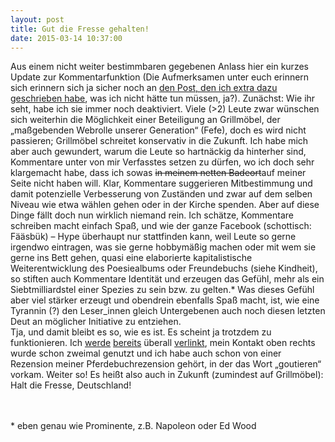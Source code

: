 ```yaml
---
layout: post
title: Gut die Fresse gehalten!
date: 2015-03-14 10:37:00
---
```


Aus einem nicht weiter bestimmbaren gegebenen Anlass hier ein kurzes Update zur Kommentarfunktion (Die Aufmerksamen unter euch erinnern sich erinnern sich ja sicher noch an [den Post, den ich extra dazu geschrieben habe](https://grillmoebel.github.io/2014/07/16/twelvth-post/), was ich nicht hätte tun müssen, ja?). Zunächst: Wie ihr seht, habe ich sie immer noch deaktiviert. Viele (>2) Leute zwar wünschen sich weiterhin die Möglichkeit einer Beteiligung an Grillmöbel, der „maßgebenden Webrolle unserer Generation“ (Fefe), doch es wird nicht passieren; Grillmöbel schreitet konservativ in die Zukunft. Ich habe mich aber auch gewundert, warum die Leute so hartnäckig da hinterher sind, Kommentare unter von mir Verfasstes setzen zu dürfen, wo ich doch sehr klargemacht habe, dass ich sowas <del>in meinem netten Badeort</del>auf meiner Seite nicht haben will. Klar, Kommentare suggerieren Mitbestimmung und damit potenzielle Verbesserung von Zuständen und zwar auf dem selben Niveau wie etwa wählen gehen oder in der Kirche spenden. Aber auf diese Dinge fällt doch nun wirklich niemand rein. Ich schätze, Kommentare schreiben macht einfach Spaß, und wie der ganze Facebook (schottisch: Fääsbük) – Hype überhaupt nur stattfinden kann, weil Leute so gerne irgendwo eintragen, was sie gerne hobbymäßig machen oder mit wem sie gerne ins Bett gehen, quasi eine elaborierte kapitalistische Weiterentwicklung des Poesiealbums oder Freundebuchs (siehe Kindheit), so stiften auch Kommentare Identität und erzeugen das Gefühl, mehr als ein Siebtmilliardstel einer Spezies zu sein bzw. zu gelten.\* Was dieses Gefühl aber viel stärker erzeugt und obendrein ebenfalls Spaß macht, ist, wie eine Tyrannin (?) den Leser\_innen gleich Untergebenen auch noch diesen letzten Deut an möglicher Initiative zu entziehen.<br> Tja, und damit bleibt es so, wie es ist. Es scheint ja trotzdem zu funktionieren. Ich [werde](https://groberunsinn.wordpress.com/) [bereits](http://yhaupenthal.org/linkdump.htm) überall [verlinkt](https://tschellufjek.wordpress.com/2015/01/09/linkspam-3/), mein Kontakt oben rechts wurde schon zweimal genutzt und ich habe auch schon von einer Rezension meiner Pferdebuchrezension gehört, in der das Wort „goutieren“ vorkam. Weiter so! Es heißt also auch in Zukunft (zumindest auf Grillmöbel): Halt die Fresse, Deutschland!<br><br><br>

\* eben genau wie Prominente, z.B. Napoleon oder Ed Wood
